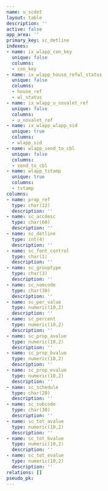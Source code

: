 ```yaml
---
name: u_scdet
layout: table
description: ''
active: false
app_area: ''
primary_key: sc_detline
indexes:
- name: ix_wlapp_con_key
  unique: false
  columns:
  - con_key
- name: ix_wlapp_house_refwl_status
  unique: false
  columns:
  - house_ref
  - wl_status
- name: ix_wlapp_u_novalet_ref
  unique: false
  columns:
  - u_novalet_ref
- name: ix_wlapp_wlapp_sid
  unique: true
  columns:
  - wlapp_sid
- name: wlapp_send_to_cbl
  unique: false
  columns:
  - send_to_cbl
- name: wlapp_tstamp
  unique: true
  columns:
  - tstamp
columns:
- name: prop_ref
  type: char(12)
  description: ''
- name: sc_accdesc
  type: char(60)
  description: ''
- name: sc_detline
  type: int(4)
  description: ''
- name: sc_font_control
  type: char(1)
  description: ''
- name: sc_grouptype
  type: char(3)
  description: ''
- name: sc_nomcode
  type: char(30)
  description: ''
- name: sc_per_value
  type: numeric(10,2)
  description: ''
- name: sc_percent
  type: numeric(10,2)
  description: ''
- name: sc_prop_avalue
  type: numeric(10,2)
  description: ''
- name: sc_prop_bvalue
  type: numeric(10,2)
  description: ''
- name: sc_prop_evalue
  type: numeric(10,2)
  description: ''
- name: sc_schedule
  type: char(20)
  description: ''
- name: sc_subcode
  type: char(30)
  description: ''
- name: sc_tot_avalue
  type: numeric(10,2)
  description: ''
- name: sc_tot_bvalue
  type: numeric(10,2)
  description: ''
- name: sc_tot_evalue
  type: numeric(10,2)
  description: ''
relations: []
pseudo_pk: 
---
```


